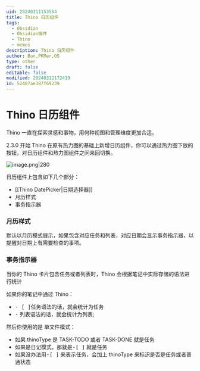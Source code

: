 ```yaml
---
uid: 20240311153554
title: Thino 日历组件
tags:
  - Obsidian
  - Obsidian插件
  - Thino
  - memos
description: Thino 日历组件
author: Bon,PKMer,OS
type: other
draft: false
editable: false
modified: 20240312172419
id: 52487ae387f69239
---
```


# Thino 日历组件

Thino 一直在探索灵感和事物，用何种视图和管理维度更加合适。

2.3.0 开始 Thino 在原有热力图的基础上新增日历组件，你可以通过热力图下放的按钮，对日历组件和热力图组件之间来回切换。

![image.png|280](https://cdn.pkmer.cn/images/20240311153602.png!pkmer)

日历组件上包含如下几个部分：

- [[Thino DatePicker|日期选择器]]
- 月历样式
- 事务指示器

### 月历样式

默认以月历模式展示，如果包含对应任务和列表，对应日期会显示事务指示器，以提醒对日期上有需要检查的事项。

### 事务指示器

当你的 Thino 卡片包含任务或者列表时，Thino 会根据笔记中实际存储的语法进行统计

如果你的笔记中通过 Thino：

- <kbd>- [ ]</kbd>任务语法的话，就会统计为任务
- <kbd>-</kbd> 列表语法的话，就会统计为列表;

然后你使用的是 单文件模式：

- 如果 thinoType 是 TASK-TODO 或者 TASK-DONE 就是任务
- 如果是日记模式，那就是<kbd>-[ ]</kbd> 就是任务
- 如果没办法用<kbd>-[ ]</kbd> 来表示任务，会加上 thinoType 来标识是否是任务或者普通状态